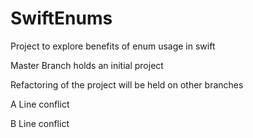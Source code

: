 # SwiftEnums
Project to explore benefits of enum usage in swift

Master Branch holds an initial project

Refactoring of the project will be held on other branches

A Line conflict

B Line conflict
